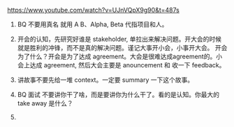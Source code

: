 https://www.youtube.com/watch?v=UJnVQpX9g90&t=487s

1. BQ 不要用真名 就用 A B、Alpha, Beta 代指项目和人。
2. 开会的认知，先研究好谁是 stakeholder, 单拉出来解决问题。开大会的时候就是胜利的冲锋，而不是真的解决问题。谨记大事开小会，小事开大会。
开会为了什么？开会是为了达成 agreement。大会是很难达成agreement的。小会上达成 agreement, 然后大会主要是 anouncement 和 收一下 feedback。

3. 讲故事不要先给一堆 context。一定要 summary 一下这个故事。

4. BQ 面试 不要讲你干了啥，而是要讲你为什么干了。看的是认知。你最大的 take away 是什么？

5. 